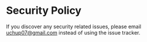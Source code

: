 # Security Policy

If you discover any security related issues, please email uchup07@gmail.com instead of using the issue tracker.
